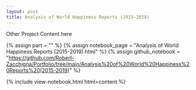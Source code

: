 ```yaml
---
layout: post
title: Analysis of World Happiness Reports (2015-2019)
---
```


Other Project Content here

{% assign part = "" %}
{% assign notebook_page = "Analysis of World Happiness Reports (2015-2019).html" %}
{% assign github_notebook = "https://github.com/Robert-Zacchigna/Portfolio/tree/main/Analysis%20of%20World%20Happiness%20Reports%20(2015-2019)" %}

{% include view-notebook.html html=content %}